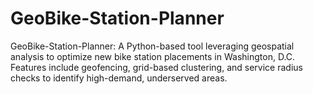 # GeoBike-Station-Planner
GeoBike-Station-Planner: A Python-based tool leveraging geospatial analysis to optimize new bike station placements in Washington, D.C. Features include geofencing, grid-based clustering, and service radius checks to identify high-demand, underserved areas.
